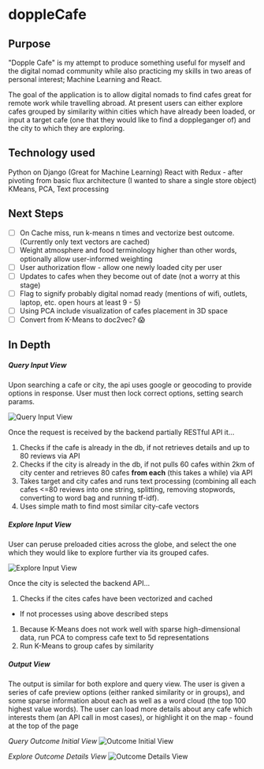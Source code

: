 # doppleCafe

## Purpose
"Dopple Cafe" is my attempt to produce something useful for myself and the digital nomad community while also practicing my skills in two areas of personal interest; Machine Learning and React.

The goal of the application is to allow digital nomads to find cafes great for remote work while travelling abroad. At present users can either explore cafes grouped by similarity within cities which have already been loaded, or input a target cafe (one that they would like to find a doppleganger of) and the city to which they are exploring. 

## Technology used
Python on Django (Great for Machine Learning)
React with Redux - after pivoting from basic flux architecture (I wanted to share a single store object)
KMeans, PCA, Text processing


## Next Steps
- [ ] On Cache miss, run k-means n times and vectorize best outcome. (Currently only text vectors are cached)
- [ ] Weight atmosphere and food terminology higher than other words, optionally allow user-informed weighting
- [ ] User authorization flow - allow one newly loaded city per user
- [ ] Updates to cafes when they become out of date (not a worry at this stage)
- [ ] Flag to signify probably digital nomad ready (mentions of wifi, outlets, laptop, etc. open hours at least 9 - 5)
- [ ] Using PCA include visualization of cafes placement in 3D space
- [ ] Convert from K-Means to doc2vec?  :scream:

## In Depth

##### Query Input View
Upon searching a cafe or city, the api uses google or geocoding to provide options in response. User must then lock correct options, setting search params. 

![Query Input View](https://i.imgur.com/b54rdUx.png)

Once the request is received by the backend partially RESTful API it...
1. Checks if the cafe is already in the db, if not retrieves details and up to 80 reviews via API
1. Checks if the city is already in the db, if not pulls 60 cafes within 2km of city center and retrieves 80 cafes **from each** (this takes a while) via API
1. Takes target and city cafes and runs text processing (combining all each cafes <=80 reviews into one string, splitting, removing stopwords, converting to word bag and running tf-idf).
1. Uses simple math to find most similar city-cafe vectors


##### Explore Input View
User can peruse preloaded cities across the globe, and select the one which they would like to explore further via its grouped cafes.

![Explore Input View](https://i.imgur.com/pHI78ej.jpg)

Once the city is selected the backend API...
1. Checks if the cites cafes have been vectorized and cached
  * If not processes using above described steps
1. Because K-Means does not work well with sparse high-dimensional data, run PCA to compress cafe text to 5d representations
1. Run K-Means to group cafes by similarity


##### Output View
The output is similar for both explore and query view. The user is given a series of cafe preview options (either ranked similarity or in groups), and some sparse information about each as well as a word cloud (the top 100 highest value words). The user can load more details about any cafe which interests them (an API call in most cases), or highlight it on the map - found at the top of the page

*Query Outcome Initial View*
![Outcome Initial View](https://i.imgur.com/NIbcDk4.jpg)
  
*Explore Outcome Details View*
![Outcome Details View](https://i.imgur.com/bgRDuG8.png)
